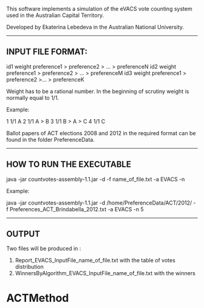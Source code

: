 This software implements a simulation of the eVACS vote counting system used in the Australian Capital Territory.


Developed by Ekaterina Lebedeva in the Australian National University.

-----------------------------------------------------------------
INPUT FILE FORMAT:
-----------------------------------------------------------------

id1 weight preference1 > preference2 > ... > preferenceN
id2 weight preference1 > preference2 > ... > preferenceM
id3 weight preference1 > preference2 >... > preferenceK

Weight has to be a rational number.
In the beginning of scrutiny weight is normally equal to 1/1.

Example:

1 1/1 A
2 1/1 A > B
3 1/1 B > A > C
4 1/1 C

Ballot papers of ACT elections 2008 and 2012 in the required format can be found in the folder PreferenceData. 


-----------------------------------------------------------------
HOW TO RUN THE EXECUTABLE
-----------------------------------------------------------------

java -jar countvotes-assembly-1.1.jar -d <directory where the input file is located> -f name_of_file.txt -a EVACS -n <number of vacant seats>

Example:


java -jar countvotes-assembly-1.1.jar -d /home/PreferenceData/ACT/2012/ -f Preferences_ACT_Brindabella_2012.txt -a EVACS -n 5


-----------------------------------------------------------------
OUTPUT
-----------------------------------------------------------------

Two files will be produced in <directory where the input file is located>:
1) Report_EVACS_InputFile_name_of_file.txt  with the table of votes distribution
2) WinnersByAlgorithm_EVACS_InputFile_name_of_file.txt  with the winners


# ACTMethod
